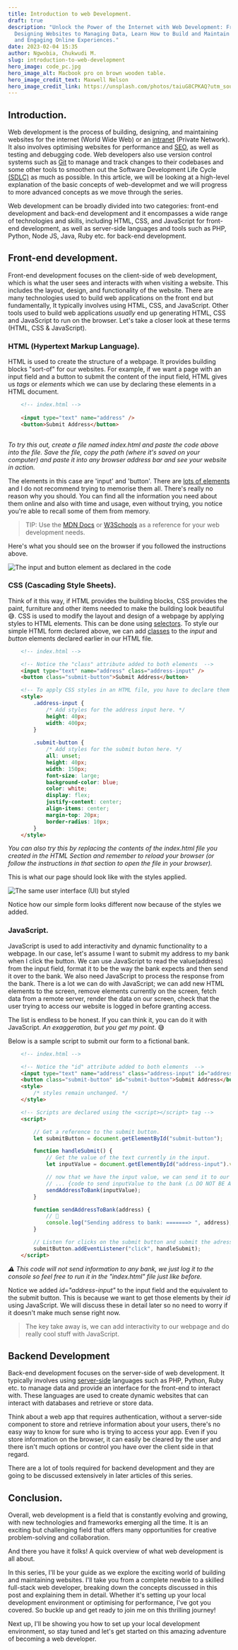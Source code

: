 ```yaml
---
title: Introduction to web Development.
draft: true
description: "Unlock the Power of the Internet with Web Development: From
  Designing Websites to Managing Data, Learn How to Build and Maintain Dynamic
  and Engaging Online Experiences."
date: 2023-02-04 15:35
author: Ngwobia, Chukwudi M.
slug: introduction-to-web-development
hero_image: code_pc.jpg
hero_image_alt: Macbook pro on brown wooden table.
hero_image_credit_text: Maxwell Nelson
hero_image_credit_link: https://unsplash.com/photos/taiuG8CPKAQ?utm_source=unsplash&utm_medium=referral&utm_content=creditCopyText
---
```


## Introduction.
Web development is the process of building, designing, and maintaining websites for the internet (World Wide Web) or an [intranet](https://en.wikipedia.org/wiki/Intranet) (Private Network). It also involves optimising websites for performance and [SEO](https://searchengineland.com/guide/what-is-seo), as well as testing and debugging code. Web developers also use version control systems such as [Git](https://git-scm.com) to manage and track changes to their codebases and some other tools to smoothen out the Software Development Life Cycle [(SDLC)](https://en.wikipedia.org/wiki/Systems_development_life_cycle) as much as possible. In this article, we will be looking at a high-level explanation of the basic concepts of web-developmet and we will progress to more advanced concepts as we move through the series.

Web development can be broadly divided into two categories: front-end development and back-end development and it encompasses a wide range of technologies and skills, including HTML, CSS, and JavaScript for front-end development, as well as server-side languages and tools such as PHP, Python, Node JS, Java, Ruby etc. for back-end development.



## Front-end development.

Front-end development focuses on the client-side of web development, which is what the user sees and interacts with when visiting a website. This includes the layout, design, and functionality of the website. There are many technologies used to build web applications on the front end but fundamentally, It typically involves using HTML, CSS, and JavaScript. Other tools used to build web applications *usually* end up generating HTML, CSS and JavaScript to run on the browser. Let's take a closer look at these terms (HTML, CSS & JavaScript).

### HTML (Hypertext Markup Language).

HTML is used to create the structure of a webpage. It provides building blocks "sort-of" for our websites. For example, if we want a page with an input field and a button to submit the content of the input field, HTML gives us *tags* or *elements* which we can use by declaring these elements in a HTML document.

```html
	<!-- index.html -->
	
	<input type="text" name="address" />
	<button>Submit Address</button>
	
```

_To try this out, create a file named *index.html* and paste the code above into the file. Save the file, copy the path (where it's saved on your computer) and paste it into any browser address bar and see your website in action._

The elements in this case are 'input' and 'button'. There are [lots of elements](https://www.w3schools.com/tags/default.asp) and I do not recommend trying to memorise them all. There's really no reason why you should. You can find all the information you need about them online and also with time and usage, even without trying, you notice you're able to recall some of them from memory.

> TIP: Use the [MDN Docs](https://developer.mozilla.org/) or [W3Schools](https://www.w3schools.com/) as a reference for your web development needs.

Here's what you should see on the browser if you followed the instructions above.

![The input and button element as declared in the code](https://i.ibb.co/tp0WVnC/Screenshot-2023-02-04-at-14-40-35.png)

### CSS (Cascading Style Sheets).

Think of it this way, if HTML provides the building blocks, CSS provides the paint, furniture and other items needed to make the building look beautiful 😅. CSS is used to modify the layout and design of a webpage by applying styles to HTML elements. This can be done using [selectors](https://developer.mozilla.org/en-US/docs/Learn/CSS/Building_blocks/Selectors).
To style our simple HTML form declared above, we can add [classes](https://developer.mozilla.org/en-US/docs/Web/HTML/Global_attributes/class) to the *input* and *button* elements declared earlier in our HTML file.

```html
	<!-- index.html -->

	<!-- Notice the "class" attribute added to both elements  -->
	<input type="text" name="address" class="address-input" />
	<button class="submit-button">Submit Address</button>

	<!-- To apply CSS styles in an HTML file, you have to declare them using the <style></style> tag -->
	<style>
		.address-input {
			/* Add styles for the address input here. */
			height: 40px;
			width: 400px;
		}
		
		.submit-button {
			/* Add styles for the submit buton here. */
			all: unset;
			height: 40px;
			width: 150px;
			font-size: large;
			background-color: blue;
			color: white;
			display: flex;
			justify-content: center;
			align-items: center;
			margin-top: 20px;
			border-radius: 10px;
		}
	</style>
```

_You can also try this by replacing the contents of the *index.html* file you created in the *HTML Section* and remember to reload your browser (or follow the instructions in that section to open the file in your browser)._

This is what our page should look like with the styles applied.

![The same user interface (UI) but styled](https://i.ibb.co/5G4NmG2/Screenshot-2023-02-04-at-15-56-32.png)

Notice how our simple form looks different now because of the styles we added.

### JavaScript.

JavaScript is used to add interactivity and dynamic functionality to a webpage. In our case, let's assume I want to submit my address to my bank when I click the button. We can use JavaScript to read the value(address) from the input field, format it to be the way the bank expects and then send it over to the bank. We also need JavaScript to process the response from the bank. There is a lot we can do with JavaScript; we can add new HTML elements to the screen, remove elements currently on the screen, fetch data from a remote server, render the data on our screen, check that the user trying to access our website is logged in before granting access.

The list is endless to be honest. If you can think it, you can do it with JavaScript. _An exaggeration, but you get my point_. 😅


Below is a sample script to submit our form to a fictional bank.

```html
	<!-- index.html -->

	<!-- Notice the "id" attribute added to both elements  -->
	<input type="text" name="address" class="address-input" id="address-input" />
	<button class="submit-button" id="submit-button">Submit Address</button>
	<style>
		/* styles remain unchanged. */
	</style>

	<!-- Scripts are declared using the <script></script> tag -->
	<script>

		// Get a reference to the submit button.
		let submitButton = document.getElementById("submit-button");

		function handleSubmit() {
			// Get the value of the text currently in the input.
			let inputValue = document.getElementById("address-input").value;

			// now that we have the input value, we can send it to our bank
			// ... {code to send inputValue to the bank (⚠️ DO NOT BE AFRAID! we actually just print the value out to the console😉) }
			sendAddressToBank(inputValue);
		}

		function sendAddressToBank(address) {
			// 🚮
			console.log("Sending address to bank: =======> ", address);
		}

		// Listen for clicks on the submit button and submit the adress when we get a click.
		submitButton.addEventListener("click", handleSubmit);
	</script>
```

_⚠️ This code will not send information to any bank, we just log it to the console so feel free to run it in the "index.html" file just like before._

Notice we added *id="address-input"* to the input field and the equivalent to the submit button. This is because we want to get those elements by their *id* using JavaScript. We will discuss these in detail later so no need to worry if it doesn't make much sense right now.

> The key take away is, we can add interactivity to our webpage and do really cool stuff with JavaScript.



## Backend Development

Back-end development focuses on the server-side of web development. It typically involves using [server-side](https://en.wikipedia.org/wiki/Server-side) languages such as PHP, Python, Ruby etc. to manage data and provide an interface for the front-end to interact with. These languages are used to create dynamic websites that can interact with databases and retrieve or store data.

Think about a web app that requires authentication, without a server-side component to store and retrieve information about your users, there's no easy way to know for sure who is trying to access your app. Even if you store information on the browser, it can easily be cleared by the user and there isn't much options or control you have over the client side in that regard.

There are a lot of tools required for backend development and they are going to be discussed extensively in later articles of this series. 

## Conclusion.
Overall, web development is a field that is constantly evolving and growing, with new technologies and frameworks emerging all the time. It is an exciting but challenging field that offers many opportunities for creative problem-solving and collaboration.

And there you have it folks! A quick overview of what web development is all about.

In this series, I'll be your guide as we explore the exciting world of building and maintaining websites. I'll take you from a complete newbie to a skilled full-stack web developer, breaking down the concepts discussed in this post and explaining them in detail. Whether it's setting up your local development environment or optimising for performance, I've got you covered. So buckle up and get ready to join me on this thrilling journey!

Next up, I'll be showing you how to set up your local development environment, so stay tuned and let's get started on this amazing adventure of becoming a web developer.